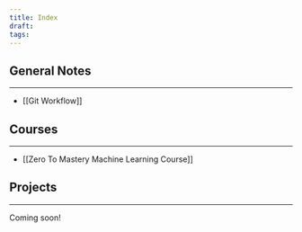 ```yaml
---
title: Index
draft: 
tags:
---
```

## General Notes  
---
- [[Git Workflow]]
## Courses 
---
- [[Zero To Mastery Machine Learning Course]]
## Projects 
---
Coming soon!